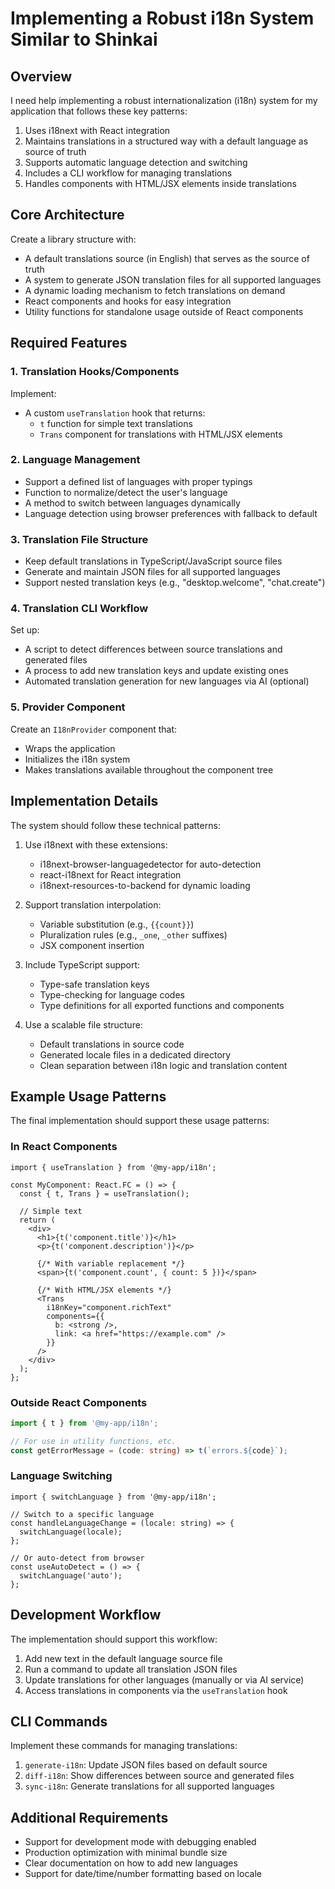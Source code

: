 # Implementing a Robust i18n System Similar to Shinkai

## Overview

I need help implementing a robust internationalization (i18n) system for my application that follows these key patterns:

1. Uses i18next with React integration
2. Maintains translations in a structured way with a default language as source of truth
3. Supports automatic language detection and switching
4. Includes a CLI workflow for managing translations
5. Handles components with HTML/JSX elements inside translations

## Core Architecture

Create a library structure with:

- A default translations source (in English) that serves as the source of truth
- A system to generate JSON translation files for all supported languages
- A dynamic loading mechanism to fetch translations on demand
- React components and hooks for easy integration
- Utility functions for standalone usage outside of React components

## Required Features

### 1. Translation Hooks/Components

Implement:
- A custom `useTranslation` hook that returns:
  - `t` function for simple text translations
  - `Trans` component for translations with HTML/JSX elements

### 2. Language Management

- Support a defined list of languages with proper typings
- Function to normalize/detect the user's language
- A method to switch between languages dynamically
- Language detection using browser preferences with fallback to default

### 3. Translation File Structure

- Keep default translations in TypeScript/JavaScript source files
- Generate and maintain JSON files for all supported languages
- Support nested translation keys (e.g., "desktop.welcome", "chat.create")

### 4. Translation CLI Workflow

Set up:
- A script to detect differences between source translations and generated files
- A process to add new translation keys and update existing ones
- Automated translation generation for new languages via AI (optional)

### 5. Provider Component

Create an `I18nProvider` component that:
- Wraps the application
- Initializes the i18n system
- Makes translations available throughout the component tree

## Implementation Details

The system should follow these technical patterns:

1. Use i18next with these extensions:
   - i18next-browser-languagedetector for auto-detection
   - react-i18next for React integration
   - i18next-resources-to-backend for dynamic loading

2. Support translation interpolation:
   - Variable substitution (e.g., `{{count}}`)
   - Pluralization rules (e.g., `_one`, `_other` suffixes)
   - JSX component insertion

3. Include TypeScript support:
   - Type-safe translation keys
   - Type-checking for language codes
   - Type definitions for all exported functions and components

4. Use a scalable file structure:
   - Default translations in source code
   - Generated locale files in a dedicated directory
   - Clean separation between i18n logic and translation content

## Example Usage Patterns

The final implementation should support these usage patterns:

### In React Components

```tsx
import { useTranslation } from '@my-app/i18n';

const MyComponent: React.FC = () => {
  const { t, Trans } = useTranslation();
  
  // Simple text
  return (
    <div>
      <h1>{t('component.title')}</h1>
      <p>{t('component.description')}</p>
      
      {/* With variable replacement */}
      <span>{t('component.count', { count: 5 })}</span>
      
      {/* With HTML/JSX elements */}
      <Trans 
        i18nKey="component.richText" 
        components={{ 
          b: <strong />,
          link: <a href="https://example.com" />
        }} 
      />
    </div>
  );
};
```

### Outside React Components

```ts
import { t } from '@my-app/i18n';

// For use in utility functions, etc.
const getErrorMessage = (code: string) => t(`errors.${code}`);
```

### Language Switching

```tsx
import { switchLanguage } from '@my-app/i18n';

// Switch to a specific language
const handleLanguageChange = (locale: string) => {
  switchLanguage(locale);
};

// Or auto-detect from browser
const useAutoDetect = () => {
  switchLanguage('auto');
};
```

## Development Workflow

The implementation should support this workflow:

1. Add new text in the default language source file
2. Run a command to update all translation JSON files
3. Update translations for other languages (manually or via AI service)
4. Access translations in components via the `useTranslation` hook

## CLI Commands

Implement these commands for managing translations:

1. `generate-i18n`: Update JSON files based on default source
2. `diff-i18n`: Show differences between source and generated files
3. `sync-i18n`: Generate translations for all supported languages

## Additional Requirements

- Support for development mode with debugging enabled
- Production optimization with minimal bundle size
- Clear documentation on how to add new languages
- Support for date/time/number formatting based on locale